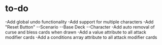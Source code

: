 # to-do

-Add global undo functionality
-Add support for multiple characters
-Add "Reset Button"
--Scenario
--Base Deck
--Character
-Add auto removal of curse and bless cards when drawn
-Add a value attribute to all attack modifier cards
-Add a conditions array attribute to all attack modifier cards
